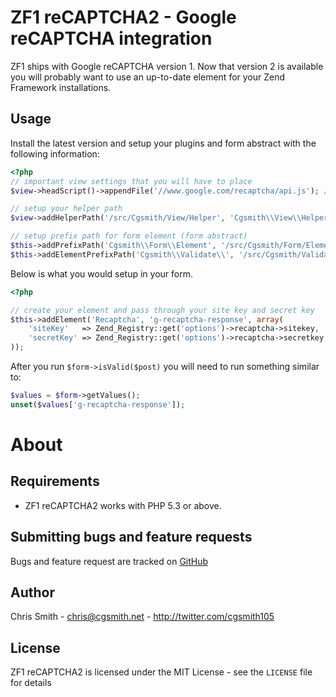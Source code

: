 ZF1 reCAPTCHA2 - Google reCAPTCHA integration
==============================

ZF1 ships with Google reCAPTCHA version 1.  Now that version 2 is available
you will probably want to use an up-to-date element for your Zend Framework installations.

Usage
-----

Install the latest version and setup your plugins and form abstract with the following information:

```php
<?php
// important view settings that you will have to place
$view->headScript()->appendFile('//www.google.com/recaptcha/api.js'); // pulls in google js api

// setup your helper path
$view->addHelperPath('/src/Cgsmith/View/Helper', 'Cgsmith\\View\\Helper\\'); 

// setup prefix path for form element (form abstract) 
$this->addPrefixPath('Cgsmith\\Form\\Element', '/src/Cgsmith/Form/Element', Zend_Form::ELEMENT);
$this->addElementPrefixPath('Cgsmith\\Validate\\', '/src/Cgsmith/Validate/', Zend_Form_Element::VALIDATE);

```

Below is what you would setup in your form.

```php
<?php

// create your element and pass through your site key and secret key
$this->addElement('Recaptcha', 'g-recaptcha-response', array(
    'siteKey'   => Zend_Registry::get('options')->recaptcha->sitekey,
    'secretKey' => Zend_Registry::get('options')->recaptcha->secretkey,
));

```

After you run `$form->isValid($post)` you will need to run something similar to:

```php
$values = $form->getValues();
unset($values['g-recaptcha-response']);

```

About
=====

Requirements
------------

- ZF1 reCAPTCHA2 works with PHP 5.3 or above.

Submitting bugs and feature requests
------------------------------------

Bugs and feature request are tracked on [GitHub](https://github.com/cgsmith/zf1-recaptcha-2/issues)

Author
------

Chris Smith - <chris@cgsmith.net> - <http://twitter.com/cgsmith105>

License
-------

ZF1 reCAPTCHA2 is licensed under the MIT License - see the `LICENSE` file for details
